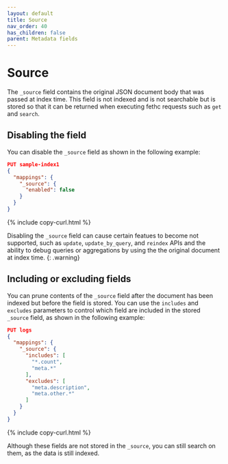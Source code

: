 ```yaml
---
layout: default
title: Source
nav_order: 40
has_children: false
parent: Metadata fields
---
```


# Source

The `_source` field contains the original JSON document body that was passed at index time. This field is not indexed and is not searchable but is stored so that it can be returned when executing fethc requests such as `get` and `search`.

## Disabling the field

You can disable the `_source` field as shown in the following example:

```json
PUT sample-index1
{
  "mappings": {
    "_source": {
      "enabled": false
    }
  }
}
```
{% include copy-curl.html %}

Disabling the `_source` field can cause certain featues to become not supported, such as `update`, `update_by_query`, and `reindex` APIs and the ability to debug queries or aggregations by using the the original document at index time.
{: .warning}

## Including or excluding fields

You can prune contents of the `_source` field after the document has been indexed but before the field is stored. You can use the `includes` and `excludes` parameters to control which field are included in the stored `_source` field, as shown in the following example:

```json
PUT logs
{
  "mappings": {
    "_source": {
      "includes": [
        "*.count",
        "meta.*"
      ],
      "excludes": [
        "meta.description",
        "meta.other.*"
      ]
    }
  }
}
```
{% include copy-curl.html %}

Although these fields are not stored in the `_source`, you can still search on them, as the data is still indexed.
